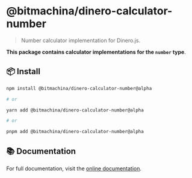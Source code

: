 # @bitmachina/dinero-calculator-number

> Number calculator implementation for Dinero.js.

**This package contains calculator implementations for the `number` type**.

## 📦 Install

```sh
npm install @bitmachina/dinero-calculator-number@alpha

# or

yarn add @bitmachina/dinero-calculator-number@alpha

# or

pnpm add @bitmachina/dinero-calculator-number@alpha
```

## 📚 Documentation

For full documentation, visit the [online documentation](https://v2.dinerojs.com/docs).
